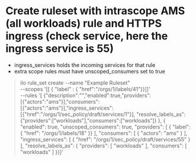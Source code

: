 # Create ruleset with intrascope AMS (all workloads) rule and HTTPS ingress (check service, here the ingress service is 55)

* ingress_services holds the incoming services for that rule
* extra scope rules must have unscoped_consumers set to true

> ilo rule_set create --name "Example Ruleset" \
> --scopes '[[ { "label" : { "href":"/orgs/1/labels/41"}}]]' \
> --rules '[ {"description":"","enabled":true,"providers":[{"actors":"ams"}],"consumers":[{"actors":"ams"}],"ingress_services":[{"href":"/orgs/1/sec_policy/draft/services/1"}], "resolve_labels_as":{"providers":["workloads"],"consumers":["workloads"]} }, { "enabled": true, "unscoped_consumers": true, "providers": [ { "label": { "href": "/orgs/1/labels/18" }} ], "consumers": [ { "actors": "ams" } ], "ingress_services": [ { "href": "/orgs/1/sec_policy/draft/services/55" } ], "resolve_labels_as": { "providers": [ "workloads" ], "consumers": [ "workloads" ] }}]'
